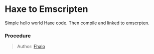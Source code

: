 [tags]: / "Haxe, Emscripten"
# Haxe to Emscripten
Simple hello world  Haxe code. Then compile and linked to emscrpten.
### Procedure
> Author: [Fhalo](https://github.com/Fhalo48)
